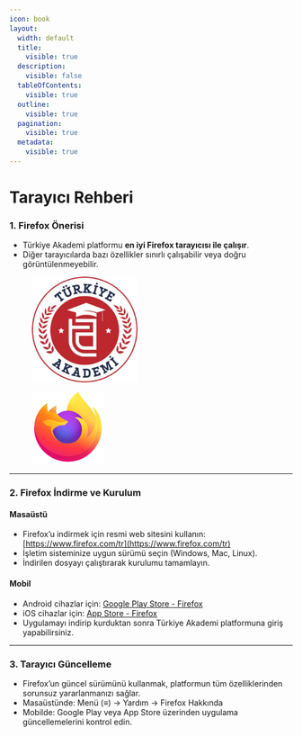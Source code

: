 ```yaml
---
icon: book
layout:
  width: default
  title:
    visible: true
  description:
    visible: false
  tableOfContents:
    visible: true
  outline:
    visible: true
  pagination:
    visible: true
  metadata:
    visible: true
---
```


# Tarayıcı Rehberi

### 1. Firefox Önerisi

* Türkiye Akademi platformu **en iyi Firefox tarayıcısı ile çalışır**.
* Diğer tarayıcılarda bazı özellikler sınırlı çalışabilir veya doğru görüntülenmeyebilir.

<div><figure><img src=".gitbook/assets/image.svg" alt="" width="188"><figcaption></figcaption></figure> <figure><img src=".gitbook/assets/image (1).svg" alt="" width="128"><figcaption></figcaption></figure></div>

***

### 2. Firefox İndirme ve Kurulum

#### Masaüstü

* Firefox’u indirmek için resmi web sitesini kullanın: [https://www.firefox.com/tr](https://www.firefox.com/tr)
* İşletim sisteminize uygun sürümü seçin (Windows, Mac, Linux).
* İndirilen dosyayı çalıştırarak kurulumu tamamlayın.

#### Mobil

* Android cihazlar için: [Google Play Store - Firefox](https://play.google.com/store/apps/details?id=org.mozilla.firefox)
* iOS cihazlar için: [App Store - Firefox](https://apps.apple.com/tr/app/firefox-fast-private-browser/id989804926)
* Uygulamayı indirip kurduktan sonra Türkiye Akademi platformuna giriş yapabilirsiniz.

***

### 3. Tarayıcı Güncelleme

* Firefox’un güncel sürümünü kullanmak, platformun tüm özelliklerinden sorunsuz yararlanmanızı sağlar.
* Masaüstünde: Menü (≡) → Yardım → Firefox Hakkında
* Mobilde: Google Play veya App Store üzerinden uygulama güncellemelerini kontrol edin.
